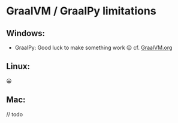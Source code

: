 # GraalVM / GraalPy limitations

## Windows:

- GraalPy: Good luck to make something work 😉 cf. [GraalVM.org](GraalVM.org)


## Linux:
😀

## Mac:
// todo